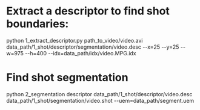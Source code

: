 
# Extract a descriptor to find shot boundaries: 

python 1_extract_descriptor.py path_to_video/video.avi data_path/1_shot/descriptor/segmentation/video.desc --x=25 --y=25 --w=975 --h=400 --idx=data_path/idx/video.MPG.idx

# Find shot segmentation

python 2_segmentation descriptor data_path/1_shot/descriptor/video.desc data_path/1_shot/segmentation/video.shot --uem=data_path/segment.uem
